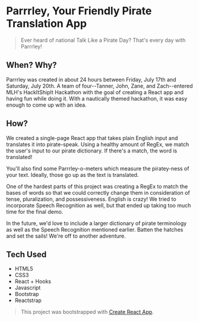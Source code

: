 # Parrrley, Your Friendly Pirate Translation App
> Ever heard of national Talk Like a Pirate Day? That's every day with Parrrley!

## When? Why?
Parrrley was created in about 24 hours between Friday, July 17th and Saturday, July 20th. A team of four--Tanner, John, Zane, and Zach--entered MLH's HackItShipIt Hackathon with the goal of creating a React app and having fun while doing it. With a nautically themed hackathon, it was easy enough to come up with an idea.

## How?

We created a single-page React app that takes plain English input and translates it into pirate-speak. Using a healthy amount of RegEx, we match the user's input to our pirate dictionary. If there's a match, the word is translated!

You'll also find some Parrrley-o-meters which measure the piratey-ness of your text. Ideally, those go up as the text is translated.

One of the hardest parts of this project was creating a RegEx to match the bases of words so that we could correctly change them in consideration of tense, pluralization, and possessiveness. English is crazy! We tried to incorporate Speech Recognition as well, but that ended up taking too much time for the final demo.

In the future, we'd love to include a larger dictionary of pirate terminology as well as the Speech Recognition mentioned earlier. Batten the hatches and set the sails! We're off to another adventure.

## Tech Used
* HTML5
* CSS3
* React + Hooks
* Javascript
* Bootstrap
* Reactstrap

> This project was bootstrapped with [Create React App](https://github.com/facebook/create-react-app).